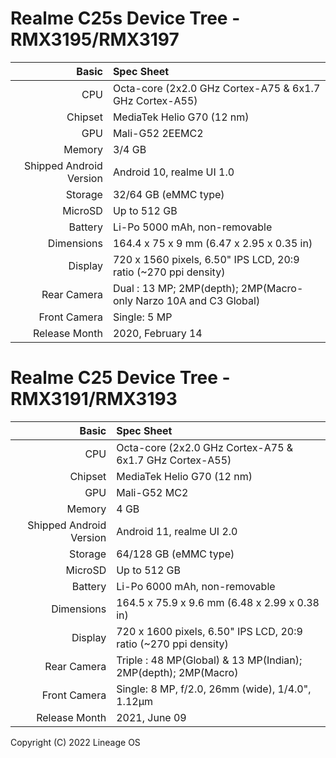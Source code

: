 Realme C25s Device Tree - RMX3195/RMX3197
================================================================

Basic   | Spec Sheet
-------:|:-------------------------
CPU     | Octa-core (2x2.0 GHz Cortex-A75 & 6x1.7 GHz Cortex-A55)
Chipset | MediaTek Helio G70 (12 nm)
GPU     | Mali-G52 2EEMC2
Memory  | 3/4 GB
Shipped Android Version | Android 10, realme UI 1.0 
Storage | 32/64 GB (eMMC type)
MicroSD | Up to 512 GB 
Battery | Li-Po 5000 mAh, non-removable
Dimensions | 164.4 x 75 x 9 mm (6.47 x 2.95 x 0.35 in)
Display | 720 x 1560 pixels, 6.50" IPS LCD, 20:9 ratio (~270 ppi density)
Rear Camera  | Dual : 13 MP; 2MP(depth); 2MP(Macro- only Narzo 10A and C3 Global)
Front Camera | Single: 5 MP
Release Month | 2020, February 14 | 2020, May 22 

Realme C25 Device Tree - RMX3191/RMX3193
================================================================

Basic   | Spec Sheet
-------:|:-------------------------
CPU     | Octa-core (2x2.0 GHz Cortex-A75 & 6x1.7 GHz Cortex-A55)
Chipset | MediaTek Helio G70 (12 nm)
GPU     | Mali-G52 MC2
Memory  | 4 GB
Shipped Android Version | Android 11, realme UI 2.0 
Storage | 64/128 GB (eMMC type)
MicroSD | Up to 512 GB 
Battery | Li-Po 6000 mAh, non-removable
Dimensions | 164.5 x 75.9 x 9.6 mm (6.48 x 2.99 x 0.38 in)
Display | 720 x 1600 pixels, 6.50" IPS LCD, 20:9 ratio (~270 ppi density)
Rear Camera  | Triple : 48 MP(Global) & 13 MP(Indian); 2MP(depth); 2MP(Macro)
Front Camera | Single: 8 MP, f/2.0, 26mm (wide), 1/4.0", 1.12µm
Release Month | 2021, June 09

Copyright (C) 2022 Lineage OS